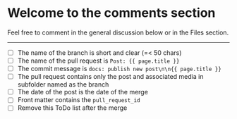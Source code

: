 <!-- ↓ template for publishing a new post ↓ -->
# Welcome to the comments section

Feel free to comment in the general discussion below or in the Files section.

---
- [ ] The name of the branch is short and clear (=< 50 chars)
- [ ] The name of the pull request is `Post: {{ page.title }}`
- [ ] The commit message is `docs: publish new post\n\n{{ page.title }}`
- [ ] The pull request contains only the post and associated media in subfolder named as the branch
- [ ] The date of the post is the date of the merge
- [ ] Front matter contains the `pull_request_id`
- [ ] Remove this ToDo list after the merge
<!-- ↑ remove it unless it is a new post publishing ↑ -->
